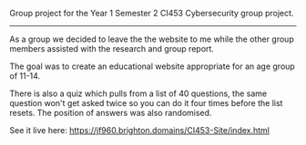 Group project for the Year 1 Semester 2 CI453 Cybersecurity group project. 

****************************

As a group we decided to leave the the website to me while the other group members assisted with the research and group report. 

The goal was to create an educational website appropriate for an age group of 11-14.

There is also a quiz which pulls from a list of 40 questions, the same question won't get asked twice so you can do it four times before the list resets. The position of answers was also randomised.

See it live here: https://jf960.brighton.domains/CI453-Site/index.html
